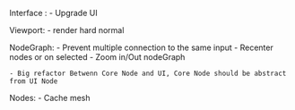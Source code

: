 Interface :
	- Upgrade UI

Viewport:
	- render hard normal

NodeGraph:
	- Prevent multiple connection to the same input
	- Recenter nodes or on selected
	- Zoom in/Out nodeGraph

	- Big refactor Betwenn Core Node and UI, Core Node should be abstract from UI Node

Nodes:
	- Cache mesh